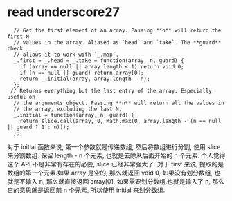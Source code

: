 # read underscore27

```
  // Get the first element of an array. Passing **n** will return the first N
  // values in the array. Aliased as `head` and `take`. The **guard** check
  // allows it to work with `_.map`.
  _.first = _.head = _.take = function(array, n, guard) {
    if (array == null || array.length < 1) return void 0;
    if (n == null || guard) return array[0];
    return _.initial(array, array.length - n);
  };
 // Returns everything but the last entry of the array. Especially useful on
  // the arguments object. Passing **n** will return all the values in
  // the array, excluding the last N.
  _.initial = function(array, n, guard) {
    return slice.call(array, 0, Math.max(0, array.length - (n == null || guard ? 1 : n)));
  };
```

对于 initial 函数来说, 第一个参数就是传递数组, 然后将数组进行分割, 使用 slice 来分割数组. 保留 length - n 个元素, 也就是去除从后面开始的 n 个元素.
个人觉得这个 API 不是非常有存在的必要, slice 已经非常强大了.
对于 first 来说, 提取的是数组的第一个元素.如果 array 是空的, 那么就返回 void 0, 如果没有划分数组, 也就是不输入 n, 那么就直接返回 array[0], 如果需要划分数组.也就是输入了
n, 那么它的意思就是返回前 n 个元素, 所以使用 initial 来划分数组.